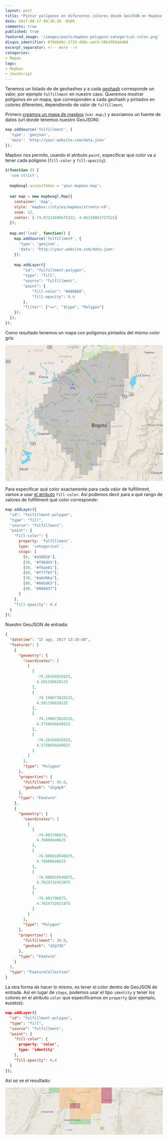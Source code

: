 ```yaml
---
layout: post
title: "Pintar polígonos en diferentes colores desde GeoJSON en Mapbox GL JS"
date: 2017-08-17 09:36:28 -0500
comments: true
published: true
featured_image: '/images/posts/mapbox-polygons-categorical-color.png'
disqus_identifier: 0704b99c-2f33-490c-aefd-58b3956d4468
excerpt_separator: <!-- more -->
categories: 
- Mapas
tags:
- Mapbox
- JavaScript
---
```


Tenemos un listado de de geohashes y a cada [geohash](https://en.wikipedia.org/wiki/Geohash) corresponde un valor, por ejemplo `fulfillment` en nuestro caso. Queremos mostrar polígonos en un mapa, que corresponden a cada geohash y pintados en colores diferentes, dependiendo de valor de `fulfillment`.

<!-- more -->

Primero [creamos un mapa de mapbox](https://www.mapbox.com/mapbox-gl-js/example/multiple-geometries/) (`var map;`) y asociamos un fuente de datos (url donde tenemos nuestro GeoJSON):

```javascript
map.addSource('fulfillment', {
  'type': 'geojson',
  'data': 'http://your.website.com/data.json'
});
```

Mapbox nos permite, usando el atributo `paint`, especificar qué color va a tener cada polígono (`fill-color` y `fill-opacity`):

```javascript
$(function () {
  'use strict';

  mapboxgl.accessToken = 'your-mapbox-key';

  var map = new mapboxgl.Map({
    container: 'map',
    style: 'mapbox://styles/mapbox/streets-v9',
    zoom: 12,
    center: [-74.07231699675322, 4.66336863727521]
  });

  map.on('load', function() {
    map.addSource('fulfillment', {
      'type': 'geojson',
      'data': 'http://your.website.com/data.json'
    });

    map.addLayer({
        "id": "fulfillment-polygon",
        "type": "fill",
        "source": "fulfillment",
        "paint": {
            "fill-color": "#888888",
            "fill-opacity": 0.4
        },
        "filter": ["==", "$type", "Polygon"]
    });
  });
});
```

Como resultado tenemos un mapa con polígonos pintados del mismo color gris:

![](/images/posts/mapbox-polygons-one-color.png)

Para especificar qué color exactamente para cada valor de fulfillment, vamos a usar [el atributo](https://www.mapbox.com/mapbox-gl-js/style-spec/#function-type) `fill-color`. Así podemos decir para a qué rango de valores de fulfillment qué color corresponde:

```javascript
map.addLayer({
  "id": "fulfillment-polygon",
  "type": "fill",
  "source": "fulfillment",
  "paint": {
    "fill-color": {
      property: 'fulfillment',
      type: 'categorical',
      stops: [
        [0, '#a50026'],
        [30, '#f46d43'],
        [50, '#fdae61'],
        [60, "#ffffbf"],
        [70, "#a6d96a"],
        [80, "#66bd63"],
        [90, "#006837"]
      ]
    },
    "fill-opacity": 0.4
  }
});
```

Nuestro GeoJSON de entrada:

```json
{
  "datetime": "17 ago. 2017 13:10:40", 
  "features": [
    {
      "geometry": {
        "coordinates": [
          [
            [
              -74.20166015625, 
              4.581298828125
            ], 
            [
              -74.190673828125, 
              4.581298828125
            ], 
            [
              -74.190673828125, 
              4.5758056640625
            ], 
            [
              -74.20166015625, 
              4.5758056640625
            ]
          ]
        ], 
        "type": "Polygon"
      }, 
      "properties": {
        "fulfillment": 50.0, 
        "geohash": "d2g4p9"
      }, 
      "type": "Feature"
    }, 
    {
      "geometry": {
        "coordinates": [
          [
            [
              -74.091796875, 
              4.76806640625
            ], 
            [
              -74.080810546875, 
              4.76806640625
            ], 
            [
              -74.080810546875, 
              4.7625732421875
            ], 
            [
              -74.091796875, 
              4.7625732421875
            ]
          ]
        ], 
        "type": "Polygon"
      }, 
      "properties": {
        "fulfillment": 30.0, 
        "geohash": "d2g745"
      }, 
      "type": "Feature"
    }
  ], 
  "type": "FeatureCollection"
}
```

La otra forma de hacer lo mismo, es tener el color dentro de GeoJSON de entrada. Así en lugar de `steps`, podemos usar el tipo `identity` y tener los colores en el atributo `color` que especificamos en `property` (por ejemplo, `#a50026`):

```json
map.addLayer({
  "id": "fulfillment-polygon",
  "type": "fill",
  "source": "fulfillment",
  "paint": {
    "fill-color": {
      property: 'color',
      type: 'identity'
    },
    "fill-opacity": 0.4
  }
});
```

Así se ve el resultado:

![](/images/posts/mapbox-polygons-categorical-color.png)